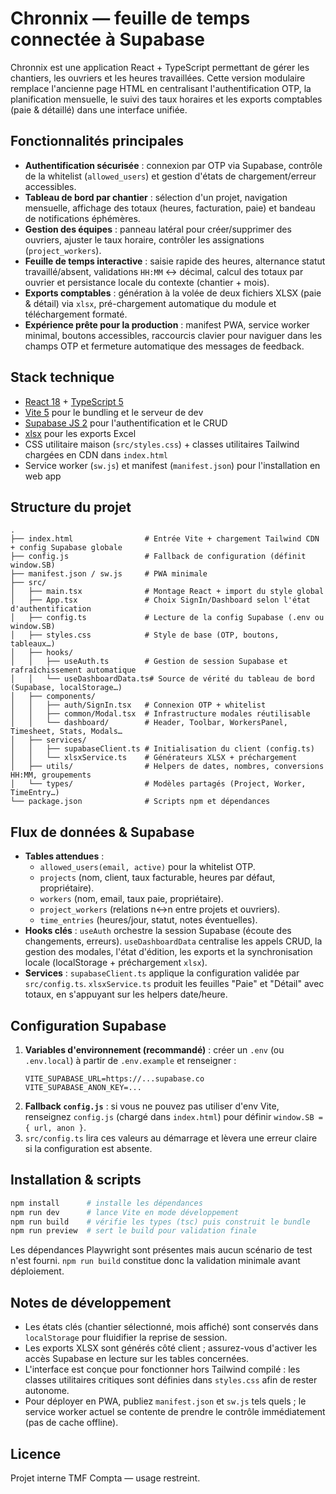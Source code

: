 # Chronnix — feuille de temps connectée à Supabase

Chronnix est une application React + TypeScript permettant de gérer les chantiers, les ouvriers et les heures travaillées. Cette version modulaire remplace l'ancienne page HTML en centralisant l'authentification OTP, la planification mensuelle, le suivi des taux horaires et les exports comptables (paie & détaillé) dans une interface unifiée.

## Fonctionnalités principales

- **Authentification sécurisée** : connexion par OTP via Supabase, contrôle de la whitelist (`allowed_users`) et gestion d'états de chargement/erreur accessibles.
- **Tableau de bord par chantier** : sélection d'un projet, navigation mensuelle, affichage des totaux (heures, facturation, paie) et bandeau de notifications éphémères.
- **Gestion des équipes** : panneau latéral pour créer/supprimer des ouvriers, ajuster le taux horaire, contrôler les assignations (`project_workers`).
- **Feuille de temps interactive** : saisie rapide des heures, alternance statut travaillé/absent, validations `HH:MM` ↔ décimal, calcul des totaux par ouvrier et persistance locale du contexte (chantier + mois).
- **Exports comptables** : génération à la volée de deux fichiers XLSX (paie & détail) via `xlsx`, pré-chargement automatique du module et téléchargement formaté.
- **Expérience prête pour la production** : manifest PWA, service worker minimal, boutons accessibles, raccourcis clavier pour naviguer dans les champs OTP et fermeture automatique des messages de feedback.

## Stack technique

- [React 18](https://react.dev/) + [TypeScript 5](https://www.typescriptlang.org/)
- [Vite 5](https://vitejs.dev/) pour le bundling et le serveur de dev
- [Supabase JS 2](https://supabase.com/docs/reference/javascript/introduction) pour l'authentification et le CRUD
- [xlsx](https://github.com/SheetJS/sheetjs) pour les exports Excel
- CSS utilitaire maison (`src/styles.css`) + classes utilitaires Tailwind chargées en CDN dans `index.html`
- Service worker (`sw.js`) et manifest (`manifest.json`) pour l'installation en web app

## Structure du projet

```
.
├── index.html                # Entrée Vite + chargement Tailwind CDN + config Supabase globale
├── config.js                 # Fallback de configuration (définit window.SB)
├── manifest.json / sw.js     # PWA minimale
├── src/
│   ├── main.tsx              # Montage React + import du style global
│   ├── App.tsx               # Choix SignIn/Dashboard selon l'état d'authentification
│   ├── config.ts             # Lecture de la config Supabase (.env ou window.SB)
│   ├── styles.css            # Style de base (OTP, boutons, tableaux…)
│   ├── hooks/
│   │   ├── useAuth.ts        # Gestion de session Supabase et rafraîchissement automatique
│   │   └── useDashboardData.ts# Source de vérité du tableau de bord (Supabase, localStorage…)
│   ├── components/
│   │   ├── auth/SignIn.tsx   # Connexion OTP + whitelist
│   │   ├── common/Modal.tsx  # Infrastructure modales réutilisable
│   │   └── dashboard/        # Header, Toolbar, WorkersPanel, Timesheet, Stats, Modals…
│   ├── services/
│   │   ├── supabaseClient.ts # Initialisation du client (config.ts)
│   │   └── xlsxService.ts    # Générateurs XLSX + préchargement
│   ├── utils/                # Helpers de dates, nombres, conversions HH:MM, groupements
│   └── types/                # Modèles partagés (Project, Worker, TimeEntry…)
└── package.json              # Scripts npm et dépendances
```

## Flux de données & Supabase

- **Tables attendues** :
  - `allowed_users(email, active)` pour la whitelist OTP.
  - `projects` (nom, client, taux facturable, heures par défaut, propriétaire).
  - `workers` (nom, email, taux paie, propriétaire).
  - `project_workers` (relations n↔n entre projets et ouvriers).
  - `time_entries` (heures/jour, statut, notes éventuelles).
- **Hooks clés** : `useAuth` orchestre la session Supabase (écoute des changements, erreurs). `useDashboardData` centralise les appels CRUD, la gestion des modales, l'état d'édition, les exports et la synchronisation locale (localStorage + préchargement `xlsx`).
- **Services** : `supabaseClient.ts` applique la configuration validée par `src/config.ts`. `xlsxService.ts` produit les feuilles "Paie" et "Détail" avec totaux, en s'appuyant sur les helpers date/heure.

## Configuration Supabase

1. **Variables d'environnement (recommandé)** : créer un `.env` (ou `.env.local`) à partir de `.env.example` et renseigner :
   ```env
   VITE_SUPABASE_URL=https://...supabase.co
   VITE_SUPABASE_ANON_KEY=...
   ```
2. **Fallback `config.js`** : si vous ne pouvez pas utiliser d'env Vite, renseignez `config.js` (chargé dans `index.html`) pour définir `window.SB = { url, anon }`.
3. `src/config.ts` lira ces valeurs au démarrage et lèvera une erreur claire si la configuration est absente.

## Installation & scripts

```bash
npm install      # installe les dépendances
npm run dev      # lance Vite en mode développement
npm run build    # vérifie les types (tsc) puis construit le bundle
npm run preview  # sert le build pour validation finale
```

Les dépendances Playwright sont présentes mais aucun scénario de test n'est fourni. `npm run build` constitue donc la validation minimale avant déploiement.

## Notes de développement

- Les états clés (chantier sélectionné, mois affiché) sont conservés dans `localStorage` pour fluidifier la reprise de session.
- Les exports XLSX sont générés côté client ; assurez-vous d'activer les accès Supabase en lecture sur les tables concernées.
- L'interface est conçue pour fonctionner hors Tailwind compilé : les classes utilitaires critiques sont définies dans `styles.css` afin de rester autonome.
- Pour déployer en PWA, publiez `manifest.json` et `sw.js` tels quels ; le service worker actuel se contente de prendre le contrôle immédiatement (pas de cache offline).

## Licence

Projet interne TMF Compta — usage restreint.
